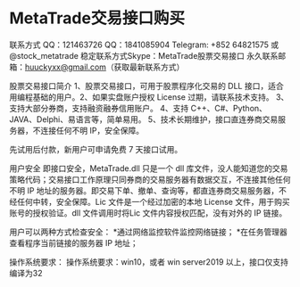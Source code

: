 # MetaTrade交易接口购买
联系方式
QQ：121463726
QQ：1841085904
Telegram: +852 64821575 或 @stock_metatrade
稳定联系方式Skype：MetaTrade股票交易接口
永久联系邮箱：huuckyxx@gmail.com（获取最新联系方式）


股票交易接口简介
1、股票交易接口，可用于股票程序化交易的 DLL 接口，适合用编程基础的用户。2、如果实盘账户授权 License 过期，请联系技术支持。
3、支持大部分券商，支持融资融券信用账户。
4、支持 C++、C#、Python、JAVA、Delphi、易语言等，简单易用。
5、技术长期维护，接口直连券商交易服务器，不连接任何不明 IP，安全保障。

先试用后付款，新用户可申请免费 7 天接口试用。

用户安全
即接口安全，MetaTrade.dll 只是一个 dll 库文件，没人能知道您的交易策略代码；交易接口工作原理只同券商的交易服务器有数据交互，不连接其他任何不明 IP 地址的服务器。即交易下单、撤单、查询等，都直连券商交易服务器，不经任何中转，安全保障。Lic 文件是一个经过加密的本地 License 文件，用于购买账号的授权验证。dll 文件调用时将Lic 文件内容授权匹配，没有对外的 IP 链接。

用户可以两种方式检查安全：
*通过网络监控软件监控网络链接；
*在任务管理器查看程序当前链接的服务器 IP 地址；

操作系统要求：
操作系统要求：win10，或者 win server2019 以上，接口仅支持编译为32 
